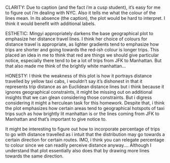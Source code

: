 CLARITY: Due to caption (and the fact i’m a cusp student), it’s easy for me to figure out i’m dealing with NYC. Also it tells me what the colour of the lines mean. In its absence (the caption), the plot would be hard to interpret. I think it would benefit with additional labels.

ESTHETIC: Mingyi appropriately darkens the base geographical plot to emphasize her distance travel lines.  I think her choice of colours for distance travel is appropriate, as lighter gradients tend to emphasize how trips are shorter and going towards the red-ish colour is longer trips. This placed an idea in me to think that red are things we should give particular notice, especially there tend to be a lot of trips from JFK to Manhattan. But that also made me think of the brightly white manhattan...

HONESTY: I think the weakness of this plot is how it portrays distance travelled by yellow taxi cabs, i wouldn’t say it’s dishonest in that it represents trip distance as an Euclidean distance lines but i think because it ignores geographical constraints, it might be missing out on additional insights that we can glean considering those constraints. But i digress considering it might a herculean task for this homework. Despite that, i think the plot emphasizes how certain areas tend to geographical hotspots of taxi trips such as how brightly lit manhattan is or the lines coming from JFK to Manhattan and that’s important to give notice to. 

It might be interesting to figure out how to incorporate percentage of trips to go with distance travelled as i intuit that the distribution may go towards a certain direction for certain routes. IMO, i think you can relegate percentage to colour since we can readily perceive distance anyway….  Although I understand that plot essentially also does that by drawing more lines towards the same direction. 
